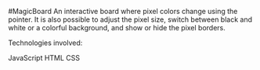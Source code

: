 #MagicBoard
An interactive board where pixel colors change using the pointer. It is also possible to adjust the pixel size, switch between black and white or a colorful background, and show or hide the pixel borders.

Technologies involved:

JavaScript
HTML
CSS

